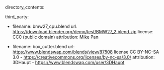 directory_contents:

third_party:
 - filename: bmw27_cpu.blend
   url: https://download.blender.org/demo/test/BMW27_2.blend.zip
   license: CC0 (public domain)
   attribution: Mike Pan

 - filename: box_cutter.blend
   url: https://www.blendswap.com/blends/view/87508
   license CC BY-NC-SA 3.0 - https://creativecommons.org/licenses/by-nc-sa/3.0/
   attribution: 3DHaupt - https://www.blendswap.com/user/3DHaupt
